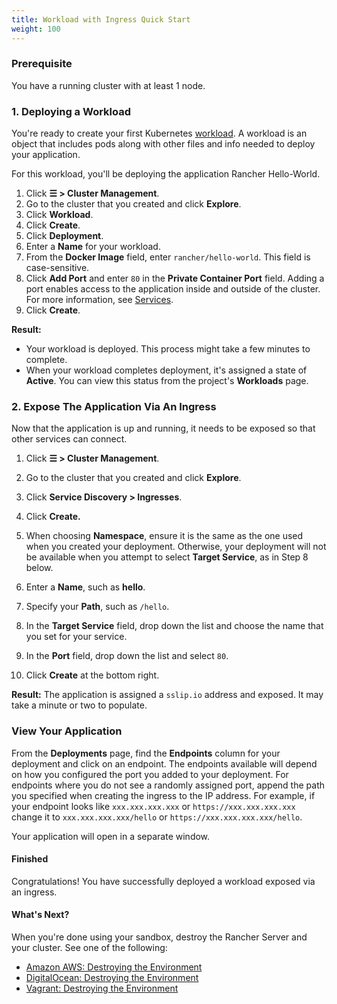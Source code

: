 ```yaml
---
title: Workload with Ingress Quick Start
weight: 100
---
```


### Prerequisite

You have a running cluster with at least 1 node.

### 1. Deploying a Workload

You're ready to create your first Kubernetes [workload](https://kubernetes.io/docs/concepts/workloads/). A workload is an object that includes pods along with other files and info needed to deploy your application.

For this workload, you'll be deploying the application Rancher Hello-World.

1. Click **☰ > Cluster Management**.
1. Go to the cluster that you created and click **Explore**.
1. Click **Workload**.
1. Click **Create**.
1. Click **Deployment**.
1. Enter a **Name** for your workload.
1. From the **Docker Image** field, enter `rancher/hello-world`. This field is case-sensitive.
1. Click **Add Port** and enter `80` in the **Private Container Port** field. Adding a port enables access to the application inside and outside of the cluster. For more information, see [Services](../../../pages-for-subheaders/workloads-and-pods.md#services).
1. Click **Create**.

**Result:**

* Your workload is deployed. This process might take a few minutes to complete.
* When your workload completes deployment, it's assigned a state of **Active**. You can view this status from the project's **Workloads** page.

### 2. Expose The Application Via An Ingress

Now that the application is up and running, it needs to be exposed so that other services can connect.

1.  Click **☰ > Cluster Management**.
1.  Go to the cluster that you created and click **Explore**.

1.  Click **Service Discovery > Ingresses**.

1.  Click **Create.**

1.  When choosing **Namespace**, ensure it is the same as the one used when you created your deployment. Otherwise, your deployment will not be available when you attempt to select **Target Service**, as in Step 8 below.

1.  Enter a **Name**, such as **hello**.

1.  Specify your **Path**, such as `/hello`.

1.  In the **Target Service** field, drop down the list and choose the name that you set for your service.

1.  In the **Port** field, drop down the list and select `80`.

1.  Click **Create** at the bottom right.

**Result:** The application is assigned a `sslip.io` address and exposed. It may take a minute or two to populate.


### View Your Application

From the **Deployments** page, find the **Endpoints** column for your deployment and click on an endpoint. The endpoints available will depend on how you configured the port you added to your deployment. For endpoints where you do not see a randomly assigned port, append the path you specified when creating the ingress to the IP address. For example, if your endpoint looks like `xxx.xxx.xxx.xxx` or `https://xxx.xxx.xxx.xxx` change it to `xxx.xxx.xxx.xxx/hello` or `https://xxx.xxx.xxx.xxx/hello`.

Your application will open in a separate window.

#### Finished

Congratulations! You have successfully deployed a workload exposed via an ingress.

#### What's Next?

When you're done using your sandbox, destroy the Rancher Server and your cluster. See one of the following:

- [Amazon AWS: Destroying the Environment](../deploy-rancher-manager/aws.md#destroying-the-environment)
- [DigitalOcean: Destroying the Environment](../deploy-rancher-manager/digitalocean.md#destroying-the-environment)
- [Vagrant: Destroying the Environment](../deploy-rancher-manager/vagrant.md#destroying-the-environment)
